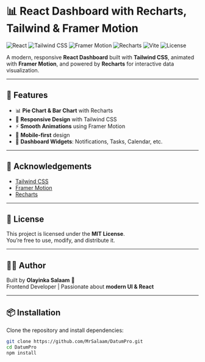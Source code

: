 # 📊 React Dashboard with Recharts, Tailwind & Framer Motion

![React](https://img.shields.io/badge/React-18-blue?logo=react)
![Tailwind CSS](https://img.shields.io/badge/TailwindCSS-3.0-38B2AC?logo=tailwind-css&logoColor=white)
![Framer Motion](https://img.shields.io/badge/FramerMotion-5-ff69b4?logo=framer)
![Recharts](https://img.shields.io/badge/Recharts-2.9-orange?logo=recharts)
![Vite](https://img.shields.io/badge/Vite-4-646CFF?logo=vite&logoColor=yellow)
![License](https://img.shields.io/badge/License-MIT-green)

A modern, responsive **React Dashboard** built with **Tailwind CSS**, animated with **Framer Motion**, and powered by **Recharts** for interactive data visualization.

---

## 🚀 Features
- 📊 **Pie Chart & Bar Chart** with Recharts  
- 🎨 **Responsive Design** with Tailwind CSS  
- ⚡ **Smooth Animations** using Framer Motion  
- 📱 **Mobile-first** design  
- 🔔 **Dashboard Widgets**: Notifications, Tasks, Calendar, etc.  

---
## 🙌 Acknowledgements
- [Tailwind CSS](https://tailwindcss.com/)
- [Framer Motion](https://www.framer.com/motion/)
- [Recharts](https://recharts.org/)
---

## 📜 License
This project is licensed under the **MIT License**.  
You’re free to use, modify, and distribute it.  

---

## 👨‍💻 Author
Built by **Olayinka Salaam** 🚀  
Frontend Developer | Passionate about **modern UI & React**  

---








## 📦 Installation

Clone the repository and install dependencies:

```bash
git clone https://github.com/MrSalaam/DatumPro.git
cd DatumPro
npm install


